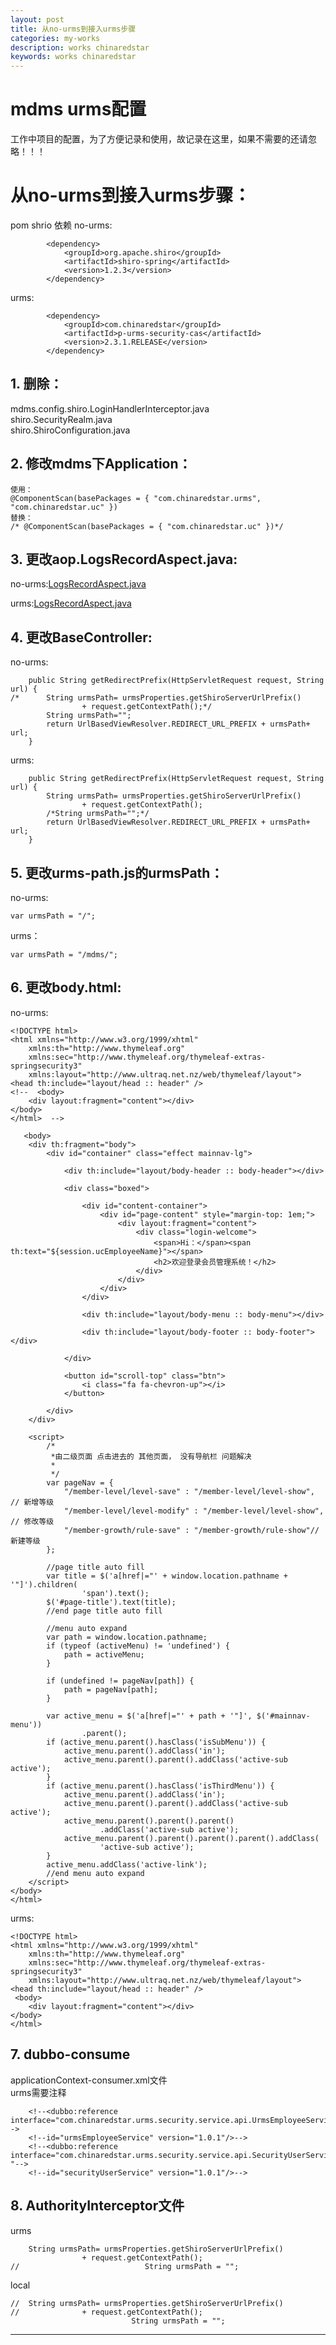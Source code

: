 ```yaml
---
layout: post
title: 从no-urms到接入urms步骤
categories: my-works
description: works chinaredstar
keywords: works chinaredstar
---
```


# mdms urms配置 
工作中项目的配置，为了方便记录和使用，故记录在这里，如果不需要的还请忽略！！！

# 从no-urms到接入urms步骤：
pom shrio 依赖
no-urms:
```
		<dependency>
			<groupId>org.apache.shiro</groupId>
			<artifactId>shiro-spring</artifactId>
			<version>1.2.3</version>
		</dependency>
```
urms:
```
		<dependency>
			<groupId>com.chinaredstar</groupId>
			<artifactId>p-urms-security-cas</artifactId>
			<version>2.3.1.RELEASE</version>
		</dependency>
```

## 1. 删除：
mdms.config.shiro.LoginHandlerInterceptor.java  
shiro.SecurityRealm.java  
shiro.ShiroConfiguration.java
## 2. 修改mdms下Application：
```
使用：
@ComponentScan(basePackages = { "com.chinaredstar.urms", "com.chinaredstar.uc" })
替换：
/* @ComponentScan(basePackages = { "com.chinaredstar.uc" })*/
```
## 3. 更改aop.LogsRecordAspect.java:

no-urms:[LogsRecordAspect.java](https://raw.githubusercontent.com/guonl/guonl.github.io/master/images/code/local/LogsRecordAspect.java)

urms:[LogsRecordAspect.java](https://raw.githubusercontent.com/guonl/guonl.github.io/master/images/code/LogsRecordAspect.java)

## 4. 更改BaseController:
no-urms:
```
	public String getRedirectPrefix(HttpServletRequest request, String url) {
/*		String urmsPath= urmsProperties.getShiroServerUrlPrefix()
				+ request.getContextPath();*/
		String urmsPath="";
		return UrlBasedViewResolver.REDIRECT_URL_PREFIX + urmsPath+ url;
	}
```
urms:
```
	public String getRedirectPrefix(HttpServletRequest request, String url) {
		String urmsPath= urmsProperties.getShiroServerUrlPrefix()
				+ request.getContextPath();
		/*String urmsPath="";*/
		return UrlBasedViewResolver.REDIRECT_URL_PREFIX + urmsPath+ url;
	}
```
## 5. 更改urms-path.js的urmsPath：
no-urms:
```
var urmsPath = "/";
```
urms：
```
var urmsPath = "/mdms/";
```
## 6. 更改body.html:
no-urms:
```
<!DOCTYPE html>
<html xmlns="http://www.w3.org/1999/xhtml"
	xmlns:th="http://www.thymeleaf.org"
	xmlns:sec="http://www.thymeleaf.org/thymeleaf-extras-springsecurity3"
	xmlns:layout="http://www.ultraq.net.nz/web/thymeleaf/layout">
<head th:include="layout/head :: header" />
<!--  <body>
	<div layout:fragment="content"></div>
</body>
</html>  -->

   <body>
	<div th:fragment="body">
		<div id="container" class="effect mainnav-lg">

			<div th:include="layout/body-header :: body-header"></div>

			<div class="boxed">

				<div id="content-container">
					<div id="page-content" style="margin-top: 1em;">
						<div layout:fragment="content">
							<div class="login-welcome">
								<span>Hi：</span><span th:text="${session.ucEmployeeName}"></span>
								<h2>欢迎登录会员管理系统！</h2>
							</div>
						</div>
					</div>
				</div>

				<div th:include="layout/body-menu :: body-menu"></div>

				<div th:include="layout/body-footer :: body-footer"></div>

			</div>

			<button id="scroll-top" class="btn">
				<i class="fa fa-chevron-up"></i>
			</button>

		</div>
	</div>

	<script>
		/*
		 *由二级页面 点击进去的 其他页面， 没有导航栏 问题解决
		 * 
		 */
		var pageNav = {
			"/member-level/level-save" : "/member-level/level-show", // 新增等级
			"/member-level/level-modify" : "/member-level/level-show", // 修改等级
			"/member-growth/rule-save" : "/member-growth/rule-show"//新建等级
		};

		//page title auto fill
		var title = $('a[href|="' + window.location.pathname + '"]').children(
				'span').text();
		$('#page-title').text(title);
		//end page title auto fill

		//menu auto expand
		var path = window.location.pathname;
		if (typeof (activeMenu) != 'undefined') {
			path = activeMenu;
		}

		if (undefined != pageNav[path]) {
			path = pageNav[path];
		}

		var active_menu = $('a[href|="' + path + '"]', $('#mainnav-menu'))
				.parent();
		if (active_menu.parent().hasClass('isSubMenu')) {
			active_menu.parent().addClass('in');
			active_menu.parent().parent().addClass('active-sub active');
		}
		if (active_menu.parent().hasClass('isThirdMenu')) {
			active_menu.parent().addClass('in');
			active_menu.parent().parent().addClass('active-sub active');
			active_menu.parent().parent().parent()
					.addClass('active-sub active');
			active_menu.parent().parent().parent().parent().addClass(
					'active-sub active');
		}
		active_menu.addClass('active-link');
		//end menu auto expand
	</script>
</body>
</html> 
```
urms:
```
<!DOCTYPE html>
<html xmlns="http://www.w3.org/1999/xhtml"
	xmlns:th="http://www.thymeleaf.org"
	xmlns:sec="http://www.thymeleaf.org/thymeleaf-extras-springsecurity3"
	xmlns:layout="http://www.ultraq.net.nz/web/thymeleaf/layout">
<head th:include="layout/head :: header" />
 <body>
	<div layout:fragment="content"></div>
</body>
</html> 
```
## 7. dubbo-consume
applicationContext-consumer.xml文件  
urms需要注释
```
	<!--<dubbo:reference interface="com.chinaredstar.urms.security.service.api.UrmsEmployeeService"-->
	<!--id="urmsEmployeeService" version="1.0.1"/>-->
	<!--<dubbo:reference interface="com.chinaredstar.urms.security.service.api.SecurityUserService "-->
	<!--id="securityUserService" version="1.0.1"/>-->
```


  [1]: http://static.zybuluo.com/swellwu/m6ultccxnxvfzh9y2o8moz88/LogsRecordAspect.java
  [2]: http://static.zybuluo.com/swellwu/yc6bt2qfgs5lp1kq2joquqgb/LogsRecordAspect.java
  
## 8. AuthorityInterceptor文件  
urms
```
	String urmsPath= urmsProperties.getShiroServerUrlPrefix()
				+ request.getContextPath();
//                            String urmsPath = "";
```
local
```
//	String urmsPath= urmsProperties.getShiroServerUrlPrefix()
//				+ request.getContextPath();
                           String urmsPath = "";
```

---







